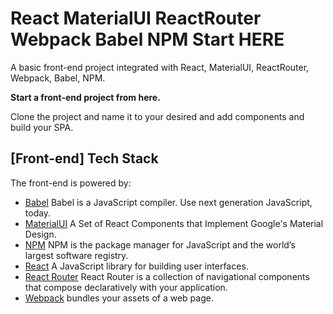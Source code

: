 # React MaterialUI ReactRouter Webpack Babel NPM Start HERE

<!-- > 7:45 AM, 10/10/17. -->

<!-- Keywords: *React MaterialUI Router ReactWebpack Babel NPM Start HERE*. -->

A basic front-end project integrated with React, MaterialUI, ReactRouter, Webpack, Babel, NPM.

**Start a front-end project from here.**

Clone the project and name it to your desired and add components and build your SPA.

## [Front-end] Tech Stack

The front-end is powered by:

- [Babel](https://babeljs.io/) Babel is a JavaScript compiler. Use next generation JavaScript, today.
- [MaterialUI](http://www.material-ui.com/) A Set of React Components that Implement Google's Material Design.
- [NPM](https://www.npmjs.com/) NPM is the package manager for JavaScript and the world’s largest software registry.
- [React](https://reactjs.org/) A JavaScript library for building user interfaces.
- [React Router](https://reacttraining.com/react-router/) React Router is a collection of navigational components that compose declaratively with your application.
- [Webpack](https://webpack.js.org/) bundles your assets of a web page.

